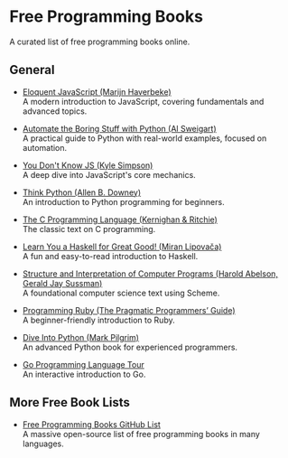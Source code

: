 # Free Programming Books

A curated list of free programming books online.

## General

- [Eloquent JavaScript (Marijn Haverbeke)](https://eloquentjavascript.net/)  
  A modern introduction to JavaScript, covering fundamentals and advanced topics.

- [Automate the Boring Stuff with Python (Al Sweigart)](https://automatetheboringstuff.com/)  
  A practical guide to Python with real-world examples, focused on automation.

- [You Don't Know JS (Kyle Simpson)](https://github.com/getify/You-Dont-Know-JS)  
  A deep dive into JavaScript's core mechanics.

- [Think Python (Allen B. Downey)](https://greenteapress.com/wp/think-python/)  
  An introduction to Python programming for beginners.

- [The C Programming Language (Kernighan & Ritchie)](https://archive.org/details/The_C_Programming_Language_2nd_Edition)  
  The classic text on C programming.

- [Learn You a Haskell for Great Good! (Miran Lipovača)](http://learnyouahaskell.com/)  
  A fun and easy-to-read introduction to Haskell.

- [Structure and Interpretation of Computer Programs (Harold Abelson, Gerald Jay Sussman)](https://mitpress.mit.edu/sites/default/files/sicp/index.html)  
  A foundational computer science text using Scheme.

- [Programming Ruby (The Pragmatic Programmers’ Guide)](https://pine.fm/LearnToProgram/)  
  A beginner-friendly introduction to Ruby.

- [Dive Into Python (Mark Pilgrim)](https://diveintopython3.problemsolving.io/)  
  An advanced Python book for experienced programmers.

- [Go Programming Language Tour](https://tour.golang.org/)  
  An interactive introduction to Go.

## More Free Book Lists

- [Free Programming Books GitHub List](https://github.com/EbookFoundation/free-programming-books)  
  A massive open-source list of free programming books in many languages.

